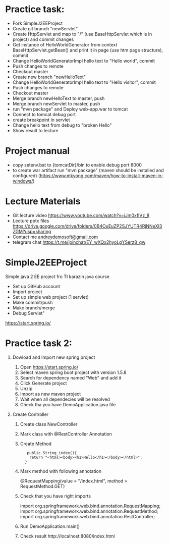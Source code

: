 # Practice task:

- Fork SimpleJ2EEProject
- Create git branch "newServlet"
- Create HttpServlet and map to "/" (use BaseHttpServlet which is in project) and commit changes
- Get instance of HelloWorldGenerator from context BaseHttpServlet.getBean() and print it in page (use htm page structure), commit
- Change HelloWorldGeneratorImpl hello text to "Hello world", commit
- Push changes to remote
- Checkout master
- Create new branch "newHelloText"
- Change HelloWorldGeneratorImpl hello text to "Hello visitor", commit
- Push changes to remote
- Checkout master
- Merge branch newHelloText to master, push
- Merge branch newServlet to master, push
- run "mvn package" and  Deploy web-app.war to tomcat
- Connect to tomcat debug port
- create breakpoint in servlet
- Change hello text from debug to "broken Hello"
- Show result to lecture


# Project manual
- copy setenv.bat to {tomcatDir}/bin to enable debug port 8000
- to create war artifact run "mvn package" (maven should be installed and configured)
 (https://www.mkyong.com/maven/how-to-install-maven-in-windows/)

# Lecture Materials
- Git lecture video https://www.youtube.com/watch?v=iJm0xflVz_8
- Lecture pptx files https://drive.google.com/drive/folders/0B4OuEuZP2SJYUTR4RjNNeXI3ZGM?usp=sharing
- Contact me andreydemosoft@gmail.com
- telegram chat https://t.me/joinchat/EY_wXQx2hyoLgYSerz8_qw

# SimpleJ2EEProject
Simple java 2 EE project fro TI karazin java course

- Set up GitHub account
- Import project
- Set up simple web project (1 servlet)
- Make commit/push
- Make branch/merge
- Debug Servlet"


https://start.spring.io/

# Practice task 2:

1. Dowload and Import new spring project
   1. Open https://start.spring.io/
   2. Select maven spring boot project with version 1.5.8
   3. Search for dependency named "Web" and add it
   4. Click Generate project
   5. Unzip
   6. Import as new maven project
   7. Wait when all dependecies will be resolved
   8. Check tha you have DemoApplication.java file
   
2. Create Controller
   1. Create class NewController
   2. Mark class with @RestController Annotation
   3. Create Method 

             public String index(){
              return "<html><body><h1>Hello</h1></body></html>";
            }

   4. Mark method with following annotation 

        @RequestMapping(value = "/index.html", method = RequestMethod.GET)

   5. Check that you have right imports 

         import org.springframework.web.bind.annotation.RequestMapping;
         import org.springframework.web.bind.annotation.RequestMethod;
         import org.springframework.web.bind.annotation.RestController; 
   6. Run DemoApplication.main()
   7. Check result http://localhost:8080/index.html
